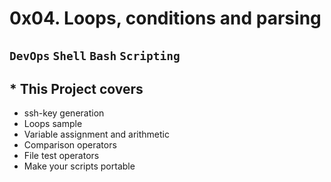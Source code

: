 # 0x04. Loops, conditions and parsing
`DevOps` `Shell` `Bash` `Scripting`
-----------------------------------------------------------

## * This Project covers
- ssh-key generation
- Loops sample
- Variable assignment and arithmetic
- Comparison operators
- File test operators
- Make your scripts portable
